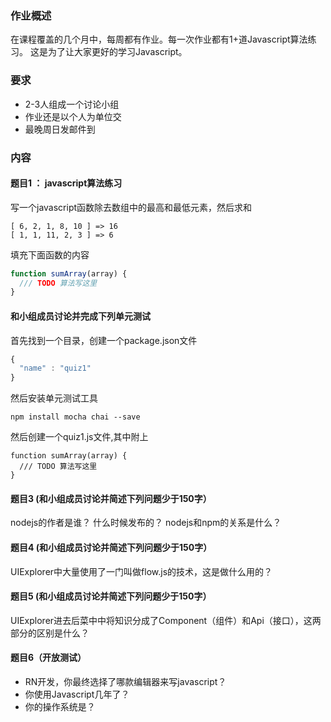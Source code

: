 ### 作业概述
在课程覆盖的几个月中，每周都有作业。每一次作业都有1+道Javascript算法练习。 这是为了让大家更好的学习Javascript。


### 要求
- 2-3人组成一个讨论小组
- 作业还是以个人为单位交
- 最晚周日发邮件到


### 内容

#### 题目1 ： javascript算法练习
写一个javascript函数除去数组中的最高和最低元素，然后求和
```
[ 6, 2, 1, 8, 10 ] => 16
[ 1, 1, 11, 2, 3 ] => 6
```
填充下面函数的内容
``` javascript
function sumArray(array) {
  /// TODO 算法写这里
}

```

#### 和小组成员讨论并完成下列单元测试
首先找到一个目录，创建一个package.json文件
``` javascript
{
  "name" : "quiz1"
}
```
然后安装单元测试工具
```
npm install mocha chai --save
```
然后创建一个quiz1.js文件,其中附上
```
function sumArray(array) {
  /// TODO 算法写这里
}
```

#### 题目3 (和小组成员讨论并简述下列问题少于150字）
nodejs的作者是谁？ 什么时候发布的？ nodejs和npm的关系是什么？

#### 题目4  (和小组成员讨论并简述下列问题少于150字）
UIExplorer中大量使用了一门叫做flow.js的技术，这是做什么用的？

#### 题目5 (和小组成员讨论并简述下列问题少于150字）
UIExplorer进去后菜中中将知识分成了Component（组件）和Api（接口），这两部分的区别是什么？ 

#### 题目6（开放测试）
- RN开发，你最终选择了哪款编辑器来写javascript？
- 你使用Javascript几年了？
- 你的操作系统是？
